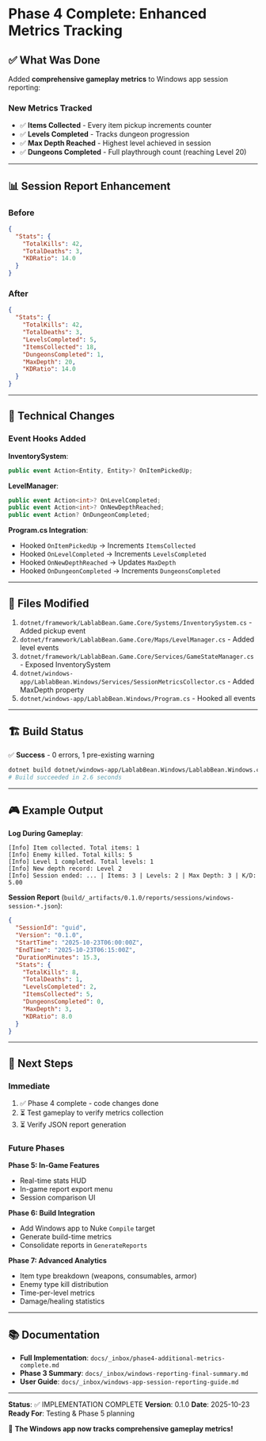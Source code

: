 # Phase 4 Complete: Enhanced Metrics Tracking

## ✅ What Was Done

Added **comprehensive gameplay metrics** to Windows app session reporting:

### New Metrics Tracked

- ✅ **Items Collected** - Every item pickup increments counter
- ✅ **Levels Completed** - Tracks dungeon progression
- ✅ **Max Depth Reached** - Highest level achieved in session
- ✅ **Dungeons Completed** - Full playthrough count (reaching Level 20)

---

## 📊 Session Report Enhancement

### Before

```json
{
  "Stats": {
    "TotalKills": 42,
    "TotalDeaths": 3,
    "KDRatio": 14.0
  }
}
```

### After

```json
{
  "Stats": {
    "TotalKills": 42,
    "TotalDeaths": 3,
    "LevelsCompleted": 5,
    "ItemsCollected": 18,
    "DungeonsCompleted": 1,
    "MaxDepth": 20,
    "KDRatio": 14.0
  }
}
```

---

## 🔧 Technical Changes

### Event Hooks Added

**InventorySystem**:

```csharp
public event Action<Entity, Entity>? OnItemPickedUp;
```

**LevelManager**:

```csharp
public event Action<int>? OnLevelCompleted;
public event Action<int>? OnNewDepthReached;
public event Action? OnDungeonCompleted;
```

**Program.cs Integration**:

- Hooked `OnItemPickedUp` → Increments `ItemsCollected`
- Hooked `OnLevelCompleted` → Increments `LevelsCompleted`
- Hooked `OnNewDepthReached` → Updates `MaxDepth`
- Hooked `OnDungeonCompleted` → Increments `DungeonsCompleted`

---

## 📁 Files Modified

1. `dotnet/framework/LablabBean.Game.Core/Systems/InventorySystem.cs` - Added pickup event
2. `dotnet/framework/LablabBean.Game.Core/Maps/LevelManager.cs` - Added level events
3. `dotnet/framework/LablabBean.Game.Core/Services/GameStateManager.cs` - Exposed InventorySystem
4. `dotnet/windows-app/LablabBean.Windows/Services/SessionMetricsCollector.cs` - Added MaxDepth property
5. `dotnet/windows-app/LablabBean.Windows/Program.cs` - Hooked all events

---

## 🏗️ Build Status

✅ **Success** - 0 errors, 1 pre-existing warning

```bash
dotnet build dotnet/windows-app/LablabBean.Windows/LablabBean.Windows.csproj
# Build succeeded in 2.6 seconds
```

---

## 🎮 Example Output

**Log During Gameplay**:

```
[Info] Item collected. Total items: 1
[Info] Enemy killed. Total kills: 5
[Info] Level 1 completed. Total levels: 1
[Info] New depth record: Level 2
[Info] Session ended: ... | Items: 3 | Levels: 2 | Max Depth: 3 | K/D: 5.00
```

**Session Report** (`build/_artifacts/0.1.0/reports/sessions/windows-session-*.json`):

```json
{
  "SessionId": "guid",
  "Version": "0.1.0",
  "StartTime": "2025-10-23T06:00:00Z",
  "EndTime": "2025-10-23T06:15:00Z",
  "DurationMinutes": 15.3,
  "Stats": {
    "TotalKills": 8,
    "TotalDeaths": 1,
    "LevelsCompleted": 2,
    "ItemsCollected": 5,
    "DungeonsCompleted": 0,
    "MaxDepth": 3,
    "KDRatio": 8.0
  }
}
```

---

## 🚀 Next Steps

### Immediate

1. ✅ Phase 4 complete - code changes done
2. ⏳ Test gameplay to verify metrics collection
3. ⏳ Verify JSON report generation

### Future Phases

**Phase 5: In-Game Features**

- Real-time stats HUD
- In-game report export menu
- Session comparison UI

**Phase 6: Build Integration**

- Add Windows app to Nuke `Compile` target
- Generate build-time metrics
- Consolidate reports in `GenerateReports`

**Phase 7: Advanced Analytics**

- Item type breakdown (weapons, consumables, armor)
- Enemy type kill distribution
- Time-per-level metrics
- Damage/healing statistics

---

## 📚 Documentation

- **Full Implementation**: `docs/_inbox/phase4-additional-metrics-complete.md`
- **Phase 3 Summary**: `docs/_inbox/windows-reporting-final-summary.md`
- **User Guide**: `docs/_inbox/windows-app-session-reporting-guide.md`

---

**Status**: ✅ IMPLEMENTATION COMPLETE
**Version**: 0.1.0
**Date**: 2025-10-23
**Ready For**: Testing & Phase 5 planning

🎉 **The Windows app now tracks comprehensive gameplay metrics!**
